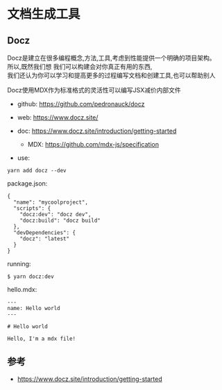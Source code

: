 # 文档生成工具


## Docz 

Docz是建立在很多编程概念,方法,工具,考虑到性能提供一个明确的项目架构。  
所以,既然我们想 我们可以构建会对你真正有用的东西,  
我们还认为你可以学习和提高更多的过程编写文档和创建工具,也可以帮助别人  

Docz使用MDX作为标准格式的灵活性可以编写JSX减价内部文件

- github: https://github.com/pedronauck/docz
- web: https://www.docz.site/
- doc: https://www.docz.site/introduction/getting-started
  - MDX: https://github.com/mdx-js/specification

- use:

`yarn add docz --dev`

package.json:
```
{
  "name": "mycoolproject",
  "scripts": {
    "docz:dev": "docz dev",
    "docz:build": "docz build"
  },
  "devDependencies": {
    "docz": "latest"
  }
}
```

running:

`$ yarn docz:dev`

hello.mdx:
```
---
name: Hello world
---

# Hello world

Hello, I'm a mdx file!
```


## 参考
- https://www.docz.site/introduction/getting-started
